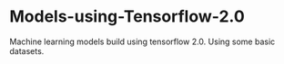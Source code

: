 # Models-using-Tensorflow-2.0

Machine learning models build using tensorflow 2.0. 
Using some basic datasets.
